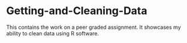 # Getting-and-Cleaning-Data
This contains the work on a peer graded assignment. It showcases my ability to clean data using R software.
